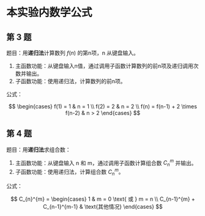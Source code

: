 # 本实验内数学公式

## 第 3 题

题目：用**递归法**计算数列 $f(n)$ 的第n项，n 从键盘输入。

1. 主函数功能：从键盘输入n值，通过调用子函数计算数列的前n项及递归调用次数并输出。
2. 子函数功能：使用递归法，计算数列的前n项。

公式：

$$
\begin{cases}
  f(1) = 1 & n = 1 \\
  f(2) = 2 & n = 2 \\
  f(n) = f(n-1) + 2 \times f(n-2) & n > 2
\end{cases}
$$

## 第 4 题

题目：用**递归法**求组合数：

1. 主函数功能：从键盘输入 n 和 m，通过调用子函数计算组合数 $C_{n}^{m}$ 并输出。
2. 子函数功能：使用递归法，计算组合数 $C_{n}^{m}$。

公式：

$$
C_{n}^{m} =
\begin{cases}
  1 & m = 0 \text{ 或 } m = n \\  
  C_{n-1}^{m} + C_{n-1}^{m-1} & \text{其他情况}
\end{cases}
$$

